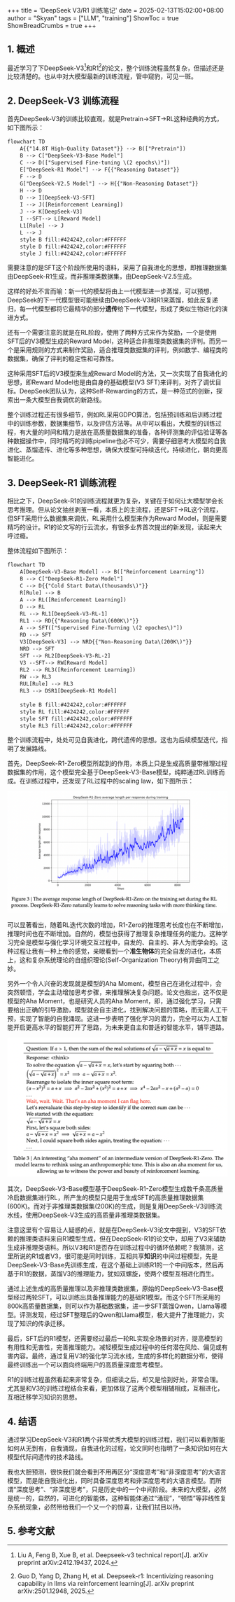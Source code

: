 +++
title = 'DeepSeek V3/R1 训练笔记'
date = 2025-02-13T15:02:00+08:00
author = "Skyan"
tags = ["LLM", "training"]
ShowToc = true
ShowBreadCrumbs = true
+++

## 1. 概述
最近学习了下DeepSeek-V3[^1]和R1[^2]的论文，整个训练流程虽然复杂，但描述还是比较清楚的。也从中对大模型最新的训练流程，管中窥豹，可见一斑。

## 2. DeepSeek-V3 训练流程
首先DeepSeek-V3的训练比较直观，就是Pretrain→SFT→RL这种经典的方式，如下图所示：

```mermaid
flowchart TD
    A{{"14.8T High-Quality Dataset"}} --> B(["Pretrain"])
    B --> C["DeepSeek-V3-Base Model"]
    C --> D(["Supervised Fine-tuning \(2 epochs\)"])
    E["DeepSeek-R1 Model"] --> F{{"Reasoning Dataset"}}
    F --> D
    G["DeepSeek-V2.5 Model"] --> H{{"Non-Reasoning Dataset"}}
    H --> D
    D --> I[DeepSeek-V3-SFT]
    I --> J([Reinforcement Learning])
    J --> K[DeepSeek-V3]
    I --SFT--> L[Reward Model]
    L1[Rule] --> J
    L --> J
    style B fill:#424242,color:#FFFFFF
    style D fill:#424242,color:#FFFFFF
    style J fill:#424242,color:#FFFFFF
```

需要注意的是SFT这个阶段所使用的语料，采用了自我进化的思想，即推理数据集由DeepSeek-R1生成，而非推理类数据集，由DeepSeek-V2.5生成。

这样的好处不言而喻：新一代的模型将由上一代模型进一步蒸馏，可以预想，DeepSeek的下一代模型很可能继续由DeepSeek-V3和R1来蒸馏，如此反复递归，每一代模型都将它最精华的部分**遗传**给下一代模型，形成了类似生物进化的演进方式。

还有一个需要注意的就是在RL阶段，使用了两种方式来作为奖励，一个是使用SFT后的V3模型生成的Reward Model，这种适合非推理类数据集的评判。而另一个是采用规则的方式来制作奖励，适合推理类数据集的评判，例如数学、编程类的数据集，确保了评判的稳定性和可靠性。

这种采用SFT后的V3模型来生成Reward Model的方法，又一次实现了自我进化的思想，即Reward Model也是由自身的基础模型(V3 SFT)来评判，对齐了调优目标。DeepSeek团队认为，这种Self-Rewarding的方式，是一种范式的创新，探索出一条大模型自我调优的新路线。

整个训练过程还有很多细节，例如RL采用GDPO算法，包括预训练和后训练过程中的训练参数，数据集细节，以及评估方法等。从中可以看出，大模型的训练过程，有大量的时间和精力是放在高质量数据集的准备，各种评测集的评估验证等各种数据操作中，同时精巧的训练pipeline也必不可少，需要仔细思考大模型的自我进化、蒸馏遗传、进化等多种思想，确保大模型可持续迭代，持续进化，朝向更高智能进化。


## 3. DeepSeek-R1 训练流程
相比之下，DeepSeek-R1的训练流程就更为复杂，关键在于如何让大模型学会长思考推理。但从论文抽丝剥茧一看，本质上的主流程，还是SFT→RL这个流程，但SFT采用什么数据集来调优，RL采用什么模型来作为Reward Model，则是需要精巧的设计。R1的论文写的行云流水，有很多业界首次提出的新发现，读起来大呼过瘾。

整体流程如下图所示：

```mermaid
flowchart TD
    A[DeepSeek-V3-Base Model] --> B(["Reinforcement Learning"])
    B --> C["DeepSeek-R1-Zero Model"]
    C --> D{{"Cold Start Data\(thousands\)"}}
    R[Rule] --> B
    A --> RL([Reinforcement Learning])
    D --> RL
    RL --> RL1[DeepSeek-V3-RL-1]
    RL1 --> RD{{"Reasoning Data\(600K\)"}}
    A --> SFT(["Supervised Fine-Turning \(2 epoches\)"])
    RD --> SFT
    V3[DeepSeek-V3] --> NRD{{"Non-Reasoning Data\(200K\)"}}
    NRD --> SFT
    SFT --> RL2[DeepSeek-V3-RL-2]
    V3 --SFT--> RW[Reward Model]
    RL2 --> RL3([Reinforcement Learning])
    RW --> RL3
    RUL[Rule] --> RL3
    RL3 --> DSR1[DeepSeek-R1 Model]

    style B fill:#424242,color:#FFFFFF
    style RL fill:#424242,color:#FFFFFF
    style SFT fill:#424242,color:#FFFFFF
    style RL3 fill:#424242,color:#FFFFFF
```

整个训练流程中，处处可见自我进化，跨代遗传的思想。这也为后续模型迭代，指明了发展路线。

首先，DeepSeek-R1-Zero模型所起到的作用，本质上只是生成高质量带推理过程数据集的作用，这个模型完全基于DeepSeek-V3-Base模型，纯粹通过RL训练而成。在训练过程中，还发现了RL过程中的scaling law，如下图所示：

![rl-scaling-law](image.png)

可以显著看出，随着RL迭代次数的增加，R1-Zero的推理思考长度也在不断增加，推理时间也在不断增加。自然的，模型也获得了推理复杂推理任务的能力。这种学习完全是模型与强化学习环境交互过程中，自发的、自主的、非人为而学会的。这种过程让我有一种上帝的感觉，亲眼看到一个**准生物体**的完全自发的进化，本质上，这和复杂系统理论的自组织理论(Self-Organization Theory)有异曲同工之妙。

另外一个令人兴奋的发现就是模型的Aha Moment，模型自己在进化过程中，会突然顿悟，学会主动增加思考步骤，来推理解决复杂问题。论文也指出，这不仅是模型的Aha Moment，也是研究人员的Aha Moment，即，通过强化学习，只需要给出正确的引导激励，模型就会自主进化，找到解决问题的策略，而无需人工干预，实现了智能的自我涌现。这进一步表明了强化学习的潜力，完全可以为人工智能开启更高水平的智能打开了思路，为未来更自主和普适的智能水平，铺平道路。

![aha-moment](image-1.png)

其次，DeepSeek-V3-Base模型基于DeepSeek-R1-Zero模型生成数千条高质量冷启数据集进行RL，所产生的模型只是用于生成SFT的高质量推理数据集(600K)。而对于非推理类数据集(200K)的生成，则是复用DeepSeek-V3训练流水线，使用DeepSeek-V3生成的高质量非推理类数据集。

注意这里有个容易让人疑惑的点，就是在DeepSeek-V3论文中提到，V3的SFT依赖的推理类语料来自R1模型生成，但在DeepSeek-R1的论文中，却用了V3来辅助生成非推理类语料。所以V3和R1是否存在训练过程中的循环依赖呢？我猜测，这里所说的R1或者V3，很可能是同时训练，互相共享**知识**的中间过程模型，先是DeepSeek-V3-Base先训练生成，在这个基础上训练R1的一个中间版本，然后再基于R1的数据，蒸馏V3的推理能力，犹如双螺旋，使两个模型互相进化而生。

通过上述生成的高质量推理以及非推理类数据集，原始的DeepSeek-V3-Base模型经过两轮SFT，可以训练出具备推理能力的基础R1模型。而这个SFT所采用的800k高质量数据集，则可以作为基础数据集，进一步SFT蒸馏Qwen，Llama等模型。评测发现，经过SFT整理后的Qwen和Llama模型，极大提升了推理能力，实现了知识的传承迁移。

最后，SFT后的R1模型，还需要经过最后一轮RL实现全场景的对齐，提高模型的有用性和无害性，完善推理能力。减轻模型生成过程中的任何潜在风险、偏见或有害内容。最终，通过复用V3的强化学习流水线，生成的多样化的数据分布，使得最终训练出一个可以面向终端用户的高质量深度思考模型。

R1的训练过程虽然看起来非常复杂，但细读之后，却又是恰到好处，非常合理。尤其是和V3的训练过程结合来看，更加体现了这两个模型相辅相成，互相进化，互相迁移学习知识的思想。

## 4. 结语
通过学习DeepSeek-V3和R1两个非常优秀大模型的训练过程，我们可以看到智能如何从无到有，自我涌现，自我进化的过程，论文同时也指明了一条知识如何在大模型代际间遗传的技术路线。

我也大胆预测，很快我们就会看到不用再区分“深度思考”和“非深度思考”的大语言模型，而是能自我进化出，同时具备深度思考和非深度思考的大语言模型。而所谓“深度思考”、“非深度思考”，只是历史中的一个中间阶段。未来的大模型，必然是统一的，自然的，可进化的智能体，这种智能体通过“涌现”，“顿悟”等非线性复杂系统现象，必然带给我们一个又一个的惊喜，让我们拭目以待。

## 5. 参考文献
[^1]: Liu A, Feng B, Xue B, et al. Deepseek-v3 technical report[J]. arXiv preprint arXiv:2412.19437, 2024.
[^2]: Guo D, Yang D, Zhang H, et al. Deepseek-r1: Incentivizing reasoning capability in llms via reinforcement learning[J]. arXiv preprint arXiv:2501.12948, 2025.